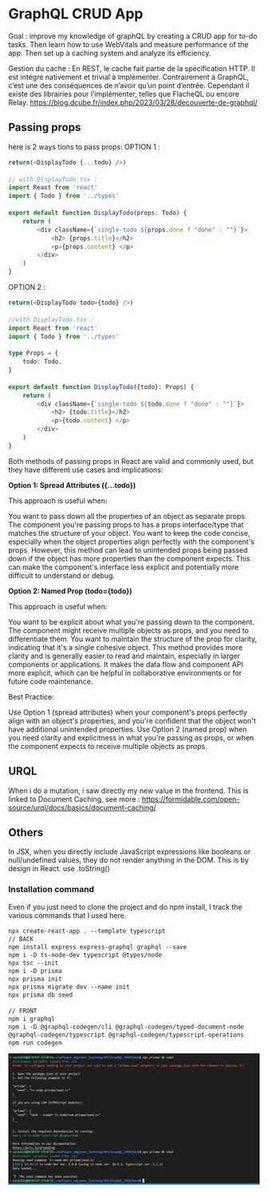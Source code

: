 # GraphQL CRUD App

Goal : improve my knowledge of graphQL by creating a CRUD app for to-do tasks.
Then learn how to use WebVitals and measure performance of the app.
Then set up a caching system and analyze its efficiency.

Gestion du cache : En REST, le cache fait partie de la spécification HTTP. Il est intégré nativement et trivial à implémenter. Contrairement à GraphQL, c’est une des conséquences de n’avoir qu’un point d’entrée. Cependant il existe des librairies pour l’implémenter, telles que FlacheQL ou encore Relay.
https://blog.dcube.fr/index.php/2023/03/28/decouverte-de-graphql/

## Passing props

here is 2 ways tions to pass props:
OPTION 1 :
```ts
return(<DisplayTodo {...todo} />)

// with DisplayTodo.tsx :
import React from 'react'
import { Todo } from '../types'

export default function DisplayTodo(props: Todo) {
    return (
        <div className={`single-todo ${props.done ? "done" : ""}`}>
            <h2> {props.title}</h2>
            <p>{props.content} </p>
        </div>
    )
}
```

OPTION 2 :
```ts
return(<DisplayTodo todo={todo} />)

//with DisplayTodo.tsx :
import React from 'react'
import { Todo } from '../types'

type Props = {
    todo: Todo,
}

export default function DisplayTodo({todo}: Props) {
    return (
        <div className={`single-todo ${todo.done ? "done" : ""}`}>
            <h2> {todo.title}</h2>
            <p>{todo.content} </p>
        </div>
    )
}
```

Both methods of passing props in React are valid and commonly used, but they have different use cases and implications:

**Option 1: Spread Attributes ({...todo})**

This approach is useful when:

You want to pass down all the properties of an object as separate props.
The component you're passing props to has a props interface/type that matches the structure of your object.
You want to keep the code concise, especially when the object properties align perfectly with the component's props.
However, this method can lead to unintended props being passed down if the object has more properties than the component expects. This can make the component's interface less explicit and potentially more difficult to understand or debug.

__Option 2: Named Prop (todo={todo})__

This approach is useful when:

You want to be explicit about what you're passing down to the component.
The component might receive multiple objects as props, and you need to differentiate them.
You want to maintain the structure of the prop for clarity, indicating that it's a single cohesive object.
This method provides more clarity and is generally easier to read and maintain, especially in larger components or applications. It makes the data flow and component API more explicit, which can be helpful in collaborative environments or for future code maintenance.

Best Practice:

Use Option 1 (spread attributes) when your component's props perfectly align with an object's properties, and you're confident that the object won't have additional unintended properties.
Use Option 2 (named prop) when you need clarity and explicitness in what you're passing as props, or when the component expects to receive multiple objects as props.


## URQL

When i do a mutation, i saw directly my new value in the frontend. This is linked to Document Caching, see more : https://formidable.com/open-source/urql/docs/basics/document-caching/

## Others

In JSX, when you directly include JavaScript expressions like booleans or null/undefined values, they do not render anything in the DOM. This is by design in React. use .toString()

### Installation command

Even if you just need to clone the project and do npm install, I track the various commands that I used here.
```
npx create-react-app . --template typescript
// BACK
npm install express express-graphql graphql --save
npm i -D ts-node-dev typescript @types/node
npx tsc --init
npm i -D prisma
npx prisma init
npx prisma migrate dev --name init
npx prisma db seed

// FRONT
npm i graphql
npm i -D @graphql-codegen/cli @graphql-codegen/typed-document-node @graphql-codegen/typescript @graphql-codegen/typescript-operations
npm run codegen
```

 <img src="1.JPG"/>

